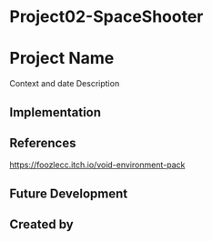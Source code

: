 # Project02-SpaceShooter

# Project Name
Context and date
Description
## Implementation
## References
https://foozlecc.itch.io/void-environment-pack

## Future Development
## Created by
